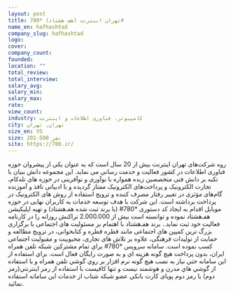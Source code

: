 ```yaml
---
layout: post
title: تهران اینترنت (هف هشتاد) *780#
name_en: hafhashtad
company_slug: hafhashtad
logo: 
cover: 
company_count:
founded:
location: ""
total_review: 
total_interview: 
salary_avg: 
salary_min: 
salary_max: 
rate: 
view_count: 
industry: کامپیوتر، فناوری اطلاعات و اینترنت
city: تهران, تهران
size_en: VS
size: 201-500 نفر
site: https://780.ir/
---
```


روه شرکت‌های تهران اینترنت بیش از 20 سال است که به عنوان یکی از پیشروان حوزه فناوری اطلاعات در کشور فعالیت و خدمت رسانی می نماید. این مجموعه دانش بنیان با تکیه بر دانش فنی متخصصین زبده همواره با نوآوری و نوآفرینی در حوزه های تله‌کام، تجارت الکترونیک و پرداخت‌های الکترونیک ممتاز گردیده و با ادبیاتی نافذ و آموزنده گام‌های مؤثری در تغییر رفتار مصرف کننده و ترویج استفاده از روش های الکترونیک در پرداخت برداشته است. این شرکت با هدف توسعه خدمات به کاربران نهایی در حوزه موبایل اقدام به ایجاد کد دستوری *780# (با برند ثبت شده هفـ‌هشتاد) و تهیه اپلیکیشن هفـ‌هشتاد نموده و توانسته است بیش از 2.000.000 تراکنش روزانه را در کارنامه فعالیت خود ثبت نماید.. برند هفـ‌هشتاد با اهتمام بر مسئولیت های اجتماعی با برگزاری بزرگ ترین کمپین های اجتماعی مانند قطره قطره و کتابخوانی، در ترویج مطالعه و حمایت از تولیدات فرهنگی، علاوه بر تلاش های تجاری، محبوبیت و مقبولیت اجتماعی کسب نموده است. سامانه سرويس *780# براي تمام مشترکين شبکه تلفن همراه ایران، بدون پرداخت هيچ گونه هزينه اي و به صورت رايگان فعال است. براي استفاده از اين سامانه حتي نياز به نصب هيچ گونه نرم افزار بر روي گوشي تلفن همراه و يا استفاده از گوشي هاي مدرن و هوشمند نیست و تنها کافيست با استفاده از رمز اينترنتي(رمز دوم) یا رمز دوم پویای کارت بانکي عضو شبکه شتاب از خدمات این سامانه استفاده نمائید.
